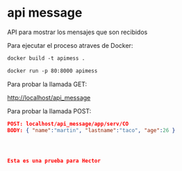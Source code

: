 # api message
API para mostrar los mensajes que son recibidos


Para ejecutar el proceso atraves de Docker:

```dockerfile
docker build -t apimess .  

docker run -p 80:8000 apimess
```

Para probar la llamada GET:
 
[http://localhost/api_message](http://localhost/api_message)

Para probar la llamada POST:


```json
POST: localhost/api_message/app/serv/CO
BODY: { "name":"martin", "lastname":"taco", "age":26 }




Esta es una prueba para Hector